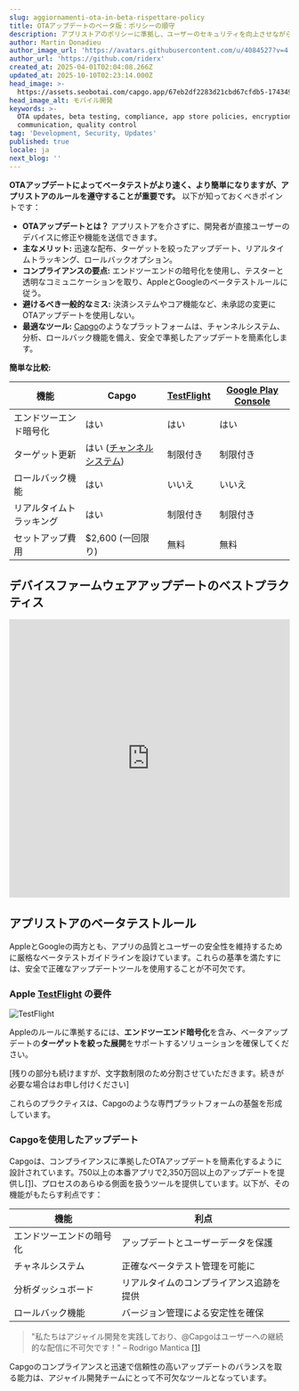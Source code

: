 ```yaml
---
slug: aggiornamenti-ota-in-beta-rispettare-policy
title: OTAアップデートのベータ版：ポリシーの順守
description: アプリストアのポリシーに準拠し、ユーザーのセキュリティを向上させながら、ベータテストでのOTAアップデートを効果的に管理する方法をご紹介します。
author: Martin Donadieu
author_image_url: 'https://avatars.githubusercontent.com/u/4084527?v=4'
author_url: 'https://github.com/riderx'
created_at: 2025-04-01T02:04:08.266Z
updated_at: 2025-10-10T02:23:14.000Z
head_image: >-
  https://assets.seobotai.com/capgo.app/67eb2df2283d21cbd67cfdb5-1743499666588.jpg
head_image_alt: モバイル開発
keywords: >-
  OTA updates, beta testing, compliance, app store policies, encryption, user
  communication, quality control
tag: 'Development, Security, Updates'
published: true
locale: ja
next_blog: ''
---
```

**OTAアップデートによってベータテストがより速く、より簡単になりますが、アプリストアのルールを遵守することが重要です。** 以下が知っておくべきポイントです：

-   **OTAアップデートとは？** アプリストアを介さずに、開発者が直接ユーザーのデバイスに修正や機能を送信できます。
-   **主なメリット:** 迅速な配布、ターゲットを絞ったアップデート、リアルタイムトラッキング、ロールバックオプション。
-   **コンプライアンスの要点:** エンドツーエンドの暗号化を使用し、テスターと透明なコミュニケーションを取り、AppleとGoogleのベータテストルールに従う。
-   **避けるべき一般的なミス:** 決済システムやコア機能など、未承認の変更にOTAアップデートを使用しない。
-   **最適なツール:** [Capgo](https://capgo.app/)のようなプラットフォームは、チャンネルシステム、分析、ロールバック機能を備え、安全で準拠したアップデートを簡素化します。

**簡単な比較:**

| 機能 | Capgo | [TestFlight](https://developer.apple.com/testflight/) | [Google Play Console](https://developer.android.com/distribute/console) |
| --- | --- | --- | --- |
| エンドツーエンド暗号化 | はい | はい | はい |
| ターゲット更新 | はい ([チャンネルシステム](https://capgo.app/docs/plugin/cloud-mode/channel-system/)) | 制限付き | 制限付き |
| ロールバック機能 | はい | いいえ | いいえ |
| リアルタイムトラッキング | はい | 制限付き | 制限付き |
| セットアップ費用 | $2,600 (一回限り) | 無料 | 無料 |

## デバイスファームウェアアップデートのベストプラクティス

<iframe src="https://www.youtube.com/embed/owPdKRQhMzk" aria-label="YouTube video player" frameborder="0" allow="accelerometer; autoplay; clipboard-write; encrypted-media; gyroscope; picture-in-picture; web-share" referrerpolicy="strict-origin-when-cross-origin" style="width: 100%; height: 500px;" allowfullscreen></iframe>

## アプリストアのベータテストルール

AppleとGoogleの両方とも、アプリの品質とユーザーの安全性を維持するために厳格なベータテストガイドラインを設けています。これらの基準を満たすには、安全で正確なアップデートツールを使用することが不可欠です。

### Apple [TestFlight](https://developer.apple.com/testflight/) の要件

![TestFlight](https://assets.seobotai.com/capgo.app/67eb2df2283d21cbd67cfdb5/4da4b0faec79804f5d08d001d9926818.jpg)

Appleのルールに準拠するには、**エンドツーエンド暗号化**を含み、ベータアップデートの**ターゲットを絞った展開**をサポートするソリューションを確保してください。

[残りの部分も続けますが、文字数制限のため分割させていただきます。続きが必要な場合はお申し付けください]

これらのプラクティスは、Capgoのような専門プラットフォームの基盤を形成しています。

### Capgoを使用したアップデート

Capgoは、コンプライアンスに準拠したOTAアップデートを簡素化するように設計されています。750以上の本番アプリで2,350万回以上のアップデートを提供し[\[1\]](https://capgo.app/)、プロセスのあらゆる側面を扱うツールを提供しています。以下が、その機能がもたらす利点です：

| 機能 | 利点 |
| --- | --- |
| エンドツーエンドの暗号化 | アップデートとユーザーデータを保護 |
| チャネルシステム | 正確なベータテスト管理を可能に |
| 分析ダッシュボード | リアルタイムのコンプライアンス追跡を提供 |
| ロールバック機能 | バージョン管理による安定性を確保 |

> "私たちはアジャイル開発を実践しており、@Capgoはユーザーへの継続的な配信に不可欠です！" – Rodrigo Mantica [\[1\]](https://capgo.app/)

Capgoのコンプライアンスと迅速で信頼性の高いアップデートのバランスを取る能力は、アジャイル開発チームにとって不可欠なツールとなっています。
